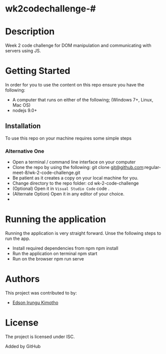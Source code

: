 # wk2codechallenge-# 

# Description
Week 2 code challenge for DOM manipulation and communicating with servers using JS.


# Getting Started
In order for you to use the content on this repo ensure you have the following:
- A computer that runs on either of the following; (Windows 7+, Linux, Mac OS)
- nodejs 9.0+

## Installation
To use this repo on your machine requires some simple steps

### Alternative One
- Open a terminal / command line interface on your computer
- Clone the repo by using the following:
        git clone git@github.com:regular-meet-8/wk-2-code-challenge.git
- Be patient as it creates a copy on your local machine for you.
- Change directory to the repo folder:
        cd wk-2-code-challenge
- (Optional) Open it in ``Visual Studio Code``
        code .
- (Alternate Option) Open it in any editor of your choice.
- 


# Running the application
Running the application is very straight forward. Unse the following steps to run the app.
- Install required dependencies from npm
      npm install
- Run the application on terminal
      npm start
- Run on the browser
      npm run serve

# Authors
This project was contributed to by:
- [Edson Irungu Kimotho](https://github.com/regular-meet-8)


# License
The project is licensed under ISC.

Added by GitHub
